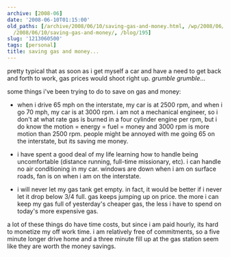 ```yaml
---
archive: [2008-06]
date: '2008-06-10T01:15:00'
old_paths: [/archive/2008/06/10/saving-gas-and-money.html, /wp/2008/06/10/saving-gas-and-money/,
  /2008/06/10/saving-gas-and-money/, /blog/195]
slug: '1213060500'
tags: [personal]
title: saving gas and money...
---
```


pretty typical that as soon as i get myself a car and have a need to get
back and forth to work, gas prices would shoot right up. *grumble
grumble*...

some things i've been trying to do to save on gas and money:

- when i drive 65 mph on the interstate, my car is at 2500 rpm, and when
  i go 70 mph, my car is at 3000 rpm. i am not a mechanical engineer, so
  i don't at what rate gas is burned in a four cylinder engine per rpm,
  but i do know the motion = energy = fuel = money and 3000 rpm is more
  motion than 2500 rpm. people might be annoyed with me going 65 on the
  interstate, but its saving me money.

- i have spent a good deal of my life learning how to handle being
  uncomfortable (distance running, full-time missionary, etc). i can
  handle no air conditioning in my car. windows are down when i am on
  surface roads, fan is on when i am on the interstate. 

- i will never let my gas tank get empty. in fact, it would be better if
  i never let it drop below 3/4 full. gas keeps jumping up on price. the
  more i can keep my gas full of yesterday's cheaper gas, the less i have
  to spend on today's more expensive gas.

a lot of these things do have time costs, but since i am paid hourly, its
hard to monetize my off work time. i am relatively free of commitments, so
a five minute longer drive home and a three minute fill up at the gas
station seem like they are worth the money savings.

